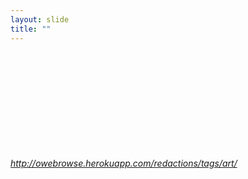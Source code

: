 ```yaml
---
layout: slide
title: ""
---
```


<section>
<iframe class="stretch" frameborder="0" marginheight="0" marginwidth="0" data-src="https://owebrowse.herokuapp.com/redactions/tags/art/"></iframe>
<h6><a class="external" href="https://owebrowse.herokuapp.com/redactions/tags/art/">http://owebrowse.herokuapp.com/redactions/tags/art/</a></h6>
</section>
